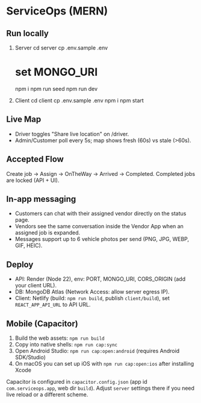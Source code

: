 # ServiceOps (MERN)

## Run locally
1) Server
   cd server
   cp .env.sample .env
   # set MONGO_URI
   npm i
   npm run seed
   npm run dev

2) Client
   cd client
   cp .env.sample .env
   npm i
   npm start

## Live Map
- Driver toggles "Share live location" on /driver.
- Admin/Customer poll every 5s; map shows fresh (60s) vs stale (>60s).

## Accepted Flow
Create job -> Assign -> OnTheWay -> Arrived -> Completed.
Completed jobs are locked (API + UI).

## In-app messaging
- Customers can chat with their assigned vendor directly on the status page.
- Vendors see the same conversation inside the Vendor App when an assigned job is expanded.
- Messages support up to 6 vehicle photos per send (PNG, JPG, WEBP, GIF, HEIC).

## Deploy
- API: Render (Node 22), env: PORT, MONGO_URI, CORS_ORIGIN (add your client URL).
- DB: MongoDB Atlas (Network Access: allow server egress IP).
- Client: Netlify (build: `npm run build`, publish `client/build`), set `REACT_APP_API_URL` to API URL.

## Mobile (Capacitor)
1. Build the web assets: `npm run build`
2. Copy into native shells: `npm run cap:sync`
3. Open Android Studio: `npm run cap:open:android` (requires Android SDK/Studio)
4. On macOS you can set up iOS with `npm run cap:open:ios` after installing Xcode

Capacitor is configured in `capacitor.config.json` (app id `com.serviceops.app`, web dir `build`). Adjust `server` settings there if you need live reload or a different scheme.
